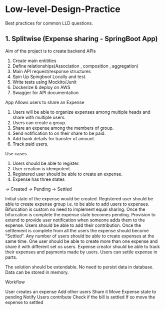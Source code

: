 # Low-level-Design-Practice
Best practices for common LLD questions.

## 1. Splitwise (Expense sharing - SpringBoot App)

Aim of the project is to create backend APIs 
1. Create main entitities
2. Define relationships(Association , composition , aggregation)
3. Main API request/response structures
4. Spin Up Spingboot Locally and test.
5. Write tests using Mockito/Junit
6. Dockerize & deploy on AWS
7. Swagger for API documentation


App Allows users to share an Expense

1. Users will be able to organize expenses among multiple heads and share with multiple users.
2. Users can create a group.
3. Share an expense among the members of group.
4. Send notification to on their share to be paid.
5. Add bank details for transfer of amount.
6. Track paid users.

Use cases

1. Users should be able to register.
2. User creation is idempotent.
3. Registered user should be able to create an expense.
4. Expense has three states

-> Created
-> Pending
-> Settled

Initial state of the expense would be created.
Registered user should be able to create expense group i.e. to be able to add users to expenses.
Bifurcation is custom no need to implement equal sharing. Once the bifurcation is complete the expense state becomes pending.
Provision to extend to provide user notification when someone adds them to the expense.
Users should be able to add their contribution.
Once the settlement is complete from all the users the expense should become "Settled".
Any number of users should be able to create expenses at the same time.
One user should be able to create more than one expense and share it with different set os users.
Expense creator should be able to track their expenses and payments made by users.
Users can settle expense in parts.

The solution should be extendable.
No need to persist data in database. Data can be stored in memory.

Workflow

User creates an expense
Add other users
Share it Move Expense state to pending
Notify
Users contribute
Check if the bill is settled
If so move the expense to settled
